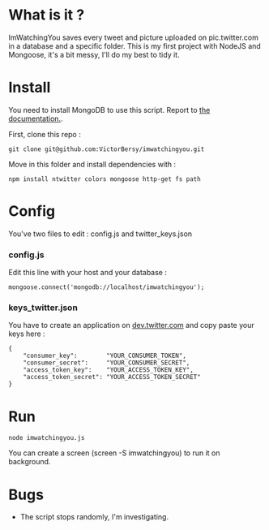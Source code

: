 What is it ?
============

ImWatchingYou saves every tweet and picture uploaded on pic.twitter.com in a database and a specific folder.
This is my first project with NodeJS and Mongoose, it's a bit messy, I'll do my best to tidy it. 

Install
=======

You need to install MongoDB to use this script. Report to [the documentation.](http://www.mongodb.org/downloads).

First, clone this repo :

    git clone git@github.com:VictorBersy/imwatchingyou.git

Move in this folder and install dependencies with : 

    npm install ntwitter colors mongoose http-get fs path


Config
======

You've two files to edit :
config.js and twitter_keys.json

### config.js
Edit this line with your host and your database :

    mongoose.connect('mongodb://localhost/imwatchingyou');

### keys_twitter.json

You have to create an application on [dev.twitter.com](https://dev.twitter.com/) and copy paste your keys here :
````
{
    "consumer_key":        "YOUR_CONSUMER_TOKEN",
    "consumer_secret":     "YOUR_CONSUMER_SECRET",
    "access_token_key":    "YOUR_ACCESS_TOKEN_KEY",
    "access_token_secret": "YOUR_ACCESS_TOKEN_SECRET"
}
````

Run
===

    node imwatchingyou.js    


You can create a screen (screen -S imwatchingyou) to run it on background. 

Bugs
====

* The script stops randomly, I'm investigating. 